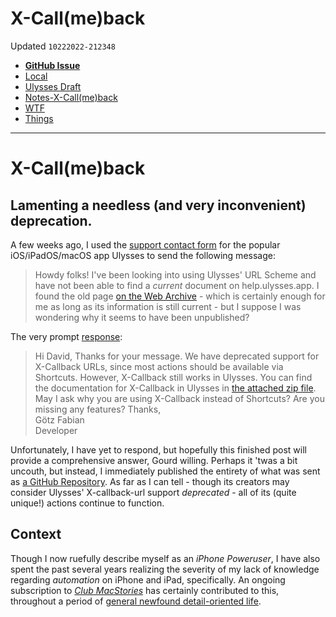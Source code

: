 # X-Call(me)back
Updated `10222022-212348`

- [**GitHub Issue**](https://github.com/extratone/bilge/issues/369)
- [Local](drafts://open?uuid=7D32DB34-969B-435F-8502-FC286350570F)
- [Ulysses Draft](ulysses://x-callback-url/open?id=xi_hRyFK2hiUGDDYSvfpkA)
- [Notes-X-Call(me)back](drafts://open?uuid=F94754AD-52B9-4C5B-BBC4-06B1FCC51110)
- [WTF](https://davidblue.wtf/drafts/7D32DB34-969B-435F-8502-FC286350570F.html)
- [Things](things:///show?id=Ro6GRUVWeLK8HaPZXd43Jm)

---

# X-Call(me)back

## Lamenting a needless (and very inconvenient) deprecation.

<!--more-->

A few weeks ago, I used the [support contact form](https://ulysses.app/contact "Ulysses Support Contact Form") for the popular iOS/iPadOS/macOS app Ulysses to send the following message:

> Howdy folks!
> I've been looking into using Ulysses' URL Scheme and have not been able to find a *current* document on help.ulysses.app. I found the old page [on the Web Archive](http://web.archive.org/web/20160314104529/http://ulyssesapp.com:80/kb/x-callback-url "Ulysses X-Callback-URL Documentation (Archived)") - which is certainly enough for me as long as its information is still current - but I suppose I was wondering why it seems to have been unpublished?

The very prompt [response](https://app.sparkmailapp.com/web-share/EWr1BnP9WN29W3hhFQ5-Ceadu6YWfA_Rf3Or3oLr "Re: X-Callback-URL Support in Ulysses"):

> Hi David,
> Thanks for your message. 
> We have deprecated support for X-Callback URLs, since most actions should be available via Shortcuts. However, X-Callback still works in Ulysses. You can find the documentation for X-Callback in Ulysses in [the attached zip file](https://www.icloud.com/iclouddrive/0ed4T2Hs_z0GfexdbWG6fW5hg#UlyssesX-Callback-URL "Ulysses X-Callback-URL Support Zip File (iCloud Drive)").
> May I ask why you are using X-Callback instead of Shortcuts? Are you missing any features?
> Thanks,  
> Götz Fabian  
> Developer

Unfortunately, I have yet to respond, but hopefully this finished post will provide a comprehensive answer, Gourd willing. Perhaps it 'twas a bit uncouth, but instead, I immediately published the entirety of what was sent as [a GitHub Repository](https://github.com/softwarehistorysociety/UlyssesX-Callback-URL "Ulysses X-Callback-URL Documentation GitHub Repository"). As far as I can tell - though its creators may consider Ulysses' X-callback-url support *deprecated* - all of its (quite unique!) actions continue to function.

## Context

Though I now ruefully describe myself as an *iPhone Poweruser*, I have also spent the past several years realizing the severity of my lack of knowledge regarding *automation* on iPhone and iPad, specifically. An ongoing subscription to [*Club MacStories*](https://club.macstories.net/ "Club MacStories") has certainly contributed to this, throughout a period of [general newfound detail-oriented life](https://bilge.world/2021 "The Psalms' 2021"). 

<!--comment-->